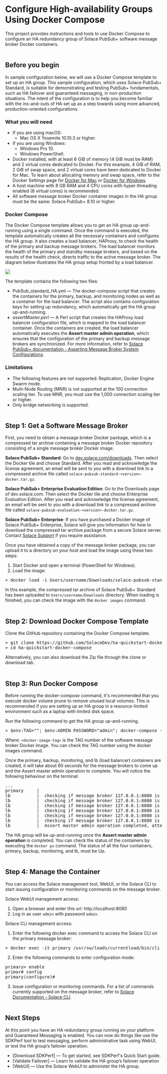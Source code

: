 Configure High-availability Groups Using Docker Compose
=====
This project provides instructions and tools to use Docker Compose to configure an HA redundancy group of Solace PubSub+ software message broker Docker containers. 
<br><br>
## Before you begin
In sample configuration below, we will use a Docker Compose template to set up an HA group. This sample configuration, which uses Solace PubSub+ Standard, is suitable for demonstrating and testing PubSub+ fundamentals, such as HA failover and guaranteed messaging, in non-production situations. The intent of the configuration is to help you become familiar with the ins-and-outs of HA set up as a step towards using more advanced, production-oriented configurations. 


### What you will need

* If you are using macOS:
  * Mac OS X Yosemite 10.10.3 or higher.
* If you are using Windows:
  * Windows Pro 10.
  * Windows PowerShell.
* Docker installed, with at least 6 GiB of memory (4 GiB must be RAM) and 2 virtual cores dedicated to Docker. For this example, 4 GiB of RAM, 2 GiB of swap space, and 2 virtual cores have been dedicated to Docker for Mac. To learn about allocating memory and swap space, refer to the Docker Settings page for [Docker for Mac](https://docs.docker.com/docker-for-mac/#advanced) or [Docker for Windows](https://docs.docker.com/docker-for-windows/#advanced).
* A host machine with 8 GB RAM and 4 CPU cores with hyper-threading enabled (8 virtual cores) is recommended.
* All software message broker Docker container images in the HA group must be the same: Solace PubSub+ 8.10 or higher.


### Docker Compose
The Docker Compose template allows you to get an HA group up-and-running using a single command. Once the command is executed, the template automatically creates all the necessary containers and configures the HA group. It also creates a load balancer, HAProxy, to check the health of the primary and backup message brokers. The load balancer monitors the health of the primary and standby message brokers, and based on the results of the health check, directs traffic to the active message broker. The diagram below illustrates the HA group setup fronted by a load balancer.

![](images/LoadBalancer_HATriplet.png)

The template contains the following two files:
* PubSub_standard_HA.yml — The docker-compose script that creates the containers for the primary, backup, and monitoring nodes as well as a container for the load balancer. The script also contains configuration keys for setting up redundancy, which automatically get the HA group up-and-running.
* _assertMaster.perl_ — A Perl script that creates the HAProxy load balancer configuration file, which is mapped to the load balancer container. Once the containers are created, the load balancer automatically executes the **Assert master admin operation**, which ensures that the configuration of the primary and backup message brokers are synchronized. For more information, refer to [Solace PubSub+ documentation - Asserting Message Broker System Configurations](https://docs.solace.com/Configuring-and-Managing-Routers/Using-Config-Sync.htm#Assertin).


### Limitations
* The following features are not supported: Replication, Docker Engine Swarm mode.
* Multi-Node Routing (MNR) is not supported at the 100 connection scaling tier. To use MNR, you must use the 1,000 connection scaling tier or higher.
* Only bridge networking is supported.
<br><br>
## Step 1: Get a Software Message Broker 

First, you need to obtain a message broker Docker package, which is a compressed tar archive containing a message broker Docker repository consisting of a single  message broker Docker image. 

**Solace PubSub+ Standard**: Go to [dev.solace.com/downloads](http://dev.solace.com/downloads/#vmr). Then select the Docker tile and choose  Standard. After you read and acknowledge the license agreement, an email will be sent to you with a download link to a compressed archive file called `solace-pubsub-standard-<version>-docker.tar.gz`.

**Solace PubSub+ Enterprise Evaluation Edition**: Go to the Downloads page of dev.solace.com. Then select the Docker tile and choose Enterprise Evaluation Edition. After you read and acknowledge the license agreement, an email will be sent to you with a download link to a compressed archive file called `solace-pubsub-evaluation-<version>-docker.tar.gz`.

**Solace PubSub+ Enterprise**: If you have purchased a Docker image of Solace PubSub+ Enterprise, Solace will give you information for how to download the compressed tar archive package from a secure Solace server. Contact [Solace Support](https://solace.com/support) if you require assistance.

Once you have obtained a copy of the message broker package, you can upload it to a directory on your host and load the image using these two steps:
1. Start Docker and open a terminal (PowerShell for Windows). 
2. Load the image:
<pre>
> docker load -i Users/username/Downloads/solace-pubsub-standard-8.10.x.x-docker.tar
</pre>

In this example,  the compressed tar archive of Solace PubSub+ Standard has been uploaded to `Users/username/Downloads` directory. When loading is finished, you can check the image with the `docker images` command.
<br><br>
## Step 2: Download Docker Compose Template

Clone the GitHub repository containing the Docker Compose template.
<pre>
> git clone https://github.com/SolaceDev/ha-quickstart-docker-compose
> cd ha-quickstart-docker-compose
</pre>
Alternatively, you can also download the Zip file through the clone or download tab. 
<br><br>
## Step 3: Run Docker Compose

Before running the docker-compose command, it's recommended that you execute docker volume prune to remove unused local volumes. This is recommended if you are setting up an HA group in a resource-limited environment such as a laptop with limited disk space.

Run the following command to get the HA group up-and-running.

<pre>
> $env:TAG="<docker-image-tag>"; $env:ADMIN_PASSWORD="admin"; docker-compose -f PubSub_Standard_HA.yml up
</pre>

Where: `<docker-image-tag>` is the TAG number of the software message broker Docker image. You can check the TAG number using the docker images command.

Once the primary, backup, monitoring, and lb (load balancer) containers are created, it will take about 60 seconds for the message brokers to come up and the Assert master admin operation to complete. You will notice the following behaviour on the terminal:
<pre>
...
primary     |
lb          |  checking if message broker 127.0.0.1:8080 is ready, attempt # 5
lb          |  checking if message broker 127.0.0.1:8080 is ready, attempt # 6
lb          |  checking if message broker 127.0.0.1:8080 is ready, attempt # 7
lb          |  checking if message broker 127.0.0.1:8080 is ready, attempt # 8
lb          |  checking if message broker 127.0.0.1:8080 is ready, attempt # 9
lb          |  checking if message broker 127.0.0.1:8080 is ready, attempt # 10
lb          |  Assert master admin operation completed, attempt # 10
</pre>

The HA group will be up-and-running once the **Assert master admin operation** is completed. You can check the status of the containers by executing the `docker ps` command. The status of all the four containers, primary, backup, monitoring, and lb, must be Up.
<br><br>
## Step 4: Manage the Container
You can access the Solace management tool, WebUI, or the Solace CLI to start issuing configuration or monitoring commands on the message broker.

Solace WebUI management access:

1. Open a browser and enter this url: http://localhost:8080
2. Log in as user `admin` with password `admin`.

Solace CLI management access:

1. Enter the following docker exec command to access the Solace CLI on the primary message broker:

<pre>
> docker exec -it primary /usr/sw/loads/currentload/bin/cli -A
</pre>
2. Enter the following commands to enter configuration mode:
<pre>
primary> enable
primar# config
primary(configure)#
</pre>
3. Issue configuration or monitoring commands. For a list of commands currently supported on the message broker, refer to [Solace Documentation - Solace CLI](http://192.168.1.192/home/public/RND/Docs/Cust_Doc_Bug_Fixes/Solace-CLI/Using-Solace-CLI.htm).
<br><br>
## Next Steps
At this point you have an HA redundancy group running on your platform and Guaranteed Messaging is enabled. You can now do things like use the SDKPerf tool to test messaging, perform administrative task using WebUI, or test the HA group’s failover operation.

* [Download SDKPerf] — To get started, see SDKPerf's Quick Start guide.
* [Validate Failover] — Learn to validate the HA group’s failover operation
* [WebUI] — Use the Solace WebUI to administer the HA group.
